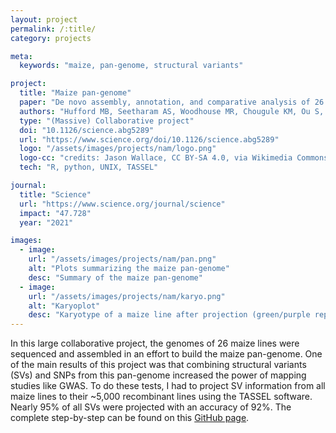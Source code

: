 ```yaml
---
layout: project
permalink: /:title/
category: projects

meta:
  keywords: "maize, pan-genome, structural variants"

project:
  title: "Maize pan-genome"
  paper: "De novo assembly, annotation, and comparative analysis of 26 diverse maize genomes"
  authors: "Hufford MB, Seetharam AS, Woodhouse MR, Chougule KM, Ou S, Liu J, Ricci WA, Guo T, Olson A, Qiu Y, <a href='https://rdcoletta.github.io/'>Della Coletta R</a> et al."
  type: "(Massive) Collaborative project"
  doi: "10.1126/science.abg5289"
  url: "https://www.science.org/doi/10.1126/science.abg5289"
  logo: "/assets/images/projects/nam/logo.png"
  logo-cc: "credits: Jason Wallace, CC BY-SA 4.0, via Wikimedia Commons"
  tech: "R, python, UNIX, TASSEL"

journal:
  title: "Science"
  url: "https://www.science.org/journal/science"
  impact: "47.728"
  year: "2021"

images:
  - image:
    url: "/assets/images/projects/nam/pan.png"
    alt: "Plots summarizing the maize pan-genome"
    desc: "Summary of the maize pan-genome"
  - image:
    url: "/assets/images/projects/nam/karyo.png"
    alt: "Karyoplot"
    desc: "Karyotype of a maize line after projection (green/purple represent which parent a structural variant came from, and yellow represents heterozygous calls)"
---
```

<p>In this large collaborative project, the genomes of 26 maize lines were sequenced and assembled in an effort to build the maize pan-genome. One of the main results of this project was that combining structural variants (SVs) and SNPs from this pan-genome increased the power of mapping studies like GWAS. To do these tests, I had to project SV information from all maize lines to their ~5,000 recombinant lines using the TASSEL software. Nearly 95% of all SVs were projected with an accuracy of 92%. The complete step-by-step can be found on this <a href="https://github.com/HuffordLab/NAM-genomes/blob/master/structural-variation/projecting-svs.md">GitHub page</a>.</p>
